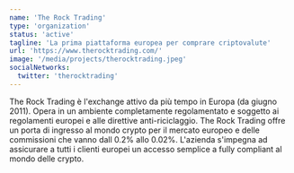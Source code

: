 ```yaml
---
name: 'The Rock Trading'
type: 'organization'
status: 'active'
tagline: 'La prima piattaforma europea per comprare criptovalute'
url: 'https://www.therocktrading.com/'
image: '/media/projects/therocktrading.jpeg'
socialNetworks:
  twitter: 'therocktrading'
---
```


The Rock Trading è l'exchange attivo da più tempo in Europa (da giugno 2011). Opera in un ambiente completamente regolamentato e soggetto ai regolamenti europei e alle direttive anti-riciclaggio. The Rock Trading offre un porta di ingresso al mondo crypto per il mercato europeo e delle commissioni che vanno dall 0.2% allo 0.02%. L'azienda s'impegna ad assicurare a tutti i clienti europei un accesso semplice a fully compliant al mondo delle crypto.
